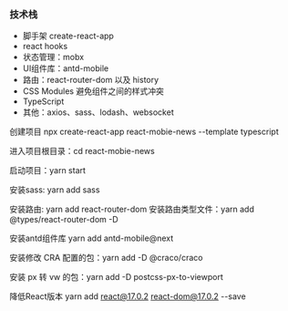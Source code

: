### 技术栈
- 脚手架 create-react-app
- react hooks
- 状态管理：mobx
- UI组件库：antd-mobile
- 路由：react-router-dom 以及 history
- CSS Modules 避免组件之间的样式冲突
- TypeScript
- 其他：axios、sass、lodash、websocket


创建项目 npx create-react-app react-mobie-news --template typescript

进入项目根目录：cd react-mobie-news

启动项目：yarn start

安装sass: yarn add sass

安装路由: yarn add react-router-dom  安装路由类型文件：yarn add @types/react-router-dom -D

安装antd组件库 yarn add antd-mobile@next

安装修改 CRA 配置的包：yarn add -D @craco/craco

安装 px 转 vw 的包：yarn add -D postcss-px-to-viewport

降低React版本 yarn add react@17.0.2 react-dom@17.0.2 --save